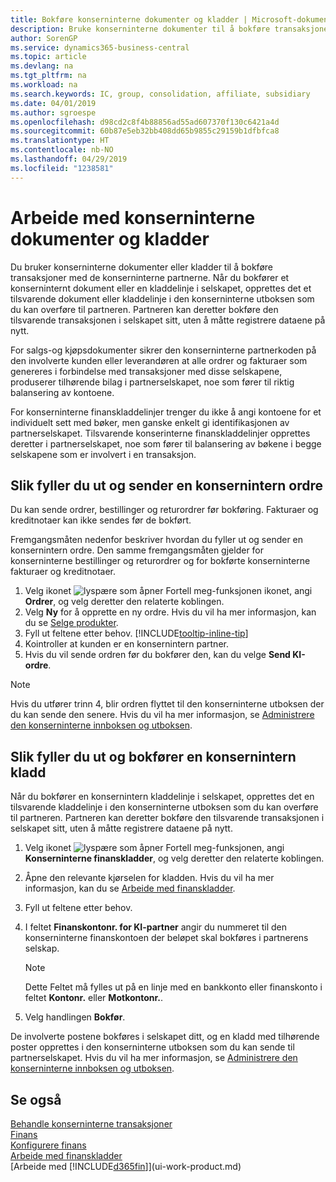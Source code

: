 ```yaml
---
title: Bokføre konserninterne dokumenter og kladder | Microsoft-dokumentasjon
description: Bruke konserninterne dokumenter til å bokføre transaksjoner med de konserninterne partnerne.
author: SorenGP
ms.service: dynamics365-business-central
ms.topic: article
ms.devlang: na
ms.tgt_pltfrm: na
ms.workload: na
ms.search.keywords: IC, group, consolidation, affiliate, subsidiary
ms.date: 04/01/2019
ms.author: sgroespe
ms.openlocfilehash: d98cd2c8f4b88856ad55ad607370f130c6421a4d
ms.sourcegitcommit: 60b87e5eb32bb408dd65b9855c29159b1dfbfca8
ms.translationtype: HT
ms.contentlocale: nb-NO
ms.lasthandoff: 04/29/2019
ms.locfileid: "1238581"
---
```

# <a name="work-with-intercompany-documents-and-journals"></a>Arbeide med konserninterne dokumenter og kladder
Du bruker konserninterne dokumenter eller kladder til å bokføre transaksjoner med de konserninterne partnerne. Når du bokfører et konserninternt dokument eller en kladdelinje i selskapet, opprettes det et tilsvarende dokument eller kladdelinje i den konserninterne utboksen som du kan overføre til partneren. Partneren kan deretter bokføre den tilsvarende transaksjonen i selskapet sitt, uten å måtte registrere dataene på nytt.

For salgs-og kjøpsdokumenter sikrer den konserninterne partnerkoden på den involverte kunden eller leverandøren at alle ordrer og fakturaer som genereres i forbindelse med transaksjoner med disse selskapene, produserer tilhørende bilag i partnerselskapet, noe som fører til riktig balansering av kontoene.

For konserninterne finanskladdelinjer trenger du ikke å angi kontoene for et individuelt sett med bøker, men ganske enkelt gi identifikasjonen av partnerselskapet. Tilsvarende konserinterne finanskladdelinjer opprettes deretter i partnerselskapet, noe som fører til balansering av bøkene i begge selskapene som er involvert i en transaksjon.

## <a name="to-fill-in-and-send-an-intercompany-sales-order"></a>Slik fyller du ut og sender en konsernintern ordre
Du kan sende ordrer, bestillinger og returordrer før bokføring. Fakturaer og kreditnotaer kan ikke sendes før de bokført.

Fremgangsmåten nedenfor beskriver hvordan du fyller ut og sender en konsernintern ordre. Den samme fremgangsmåten gjelder for konserninterne bestillinger og returordrer og for bokførte konserninterne fakturaer og kreditnotaer.  

1. Velg ikonet ![lyspære som åpner Fortell meg-funksjonen](media/ui-search/search_small.png "Fortell hva du vil gjøre") ikonet, angi **Ordrer**, og velg deretter den relaterte koblingen.  
2. Velg **Ny** for å opprette en ny ordre. Hvis du vil ha mer informasjon, kan du se [Selge produkter](sales-how-sell-products.md).  
3. Fyll ut feltene etter behov. [!INCLUDE[tooltip-inline-tip](includes/tooltip-inline-tip_md.md)]
4. Kointroller at kunden er en konsernintern partner.
5. Hvis du vil sende ordren før du bokfører den, kan du velge **Send KI-ordre**.

> [!NOTE]
> Hvis du utfører trinn 4, blir ordren flyttet til den konserninterne utboksen der du kan sende den senere. Hvis du vil ha mer informasjon, se [Administrere den konserninterne innboksen og utboksen](intercompany-how-manage-intercompany-inbox.md).

## <a name="to-fill-in-and-post-an-intercompany-journal"></a>Slik fyller du ut og bokfører en konsernintern kladd
Når du bokfører en konsernintern kladdelinje i selskapet, opprettes det en tilsvarende kladdelinje i den konserninterne utboksen som du kan overføre til partneren. Partneren kan deretter bokføre den tilsvarende transaksjonen i selskapet sitt, uten å måtte registrere dataene på nytt.

1. Velg ikonet ![lyspære som åpner Fortell meg-funksjonen](media/ui-search/search_small.png "Fortell hva du vil gjøre"), angi **Konserninterne finanskladder**, og velg deretter den relaterte koblingen.  
2. Åpne den relevante kjørselen for kladden. Hvis du vil ha mer informasjon, kan du se [Arbeide med finanskladder](ui-work-general-journals.md).
3. Fyll ut feltene etter behov.
4. I feltet **Finanskontonr. for KI-partner** angir du nummeret til den konserninterne finanskontoen der beløpet skal bokføres i partnerens selskap.

    > [!NOTE]
    > Dette Feltet må fylles ut på en linje med en bankkonto eller finanskonto i feltet **Kontonr.** eller **Motkontonr.**.  
5. Velg handlingen **Bokfør**.

De involverte postene bokføres i selskapet ditt, og en kladd med tilhørende poster opprettes i den konserninterne utboksen som du kan sende til partnerselskapet. Hvis du vil ha mer informasjon, se [Administrere den konserninterne innboksen og utboksen](intercompany-how-manage-intercompany-inbox.md).

## <a name="see-also"></a>Se også
[Behandle konserninterne transaksjoner](intercompany-manage.md)  
[Finans](finance.md)  
[Konfigurere finans](finance-setup-finance.md)  
[Arbeide med finanskladder](ui-work-general-journals.md)  
[Arbeide med [!INCLUDE[d365fin](includes/d365fin_md.md)]](ui-work-product.md)
